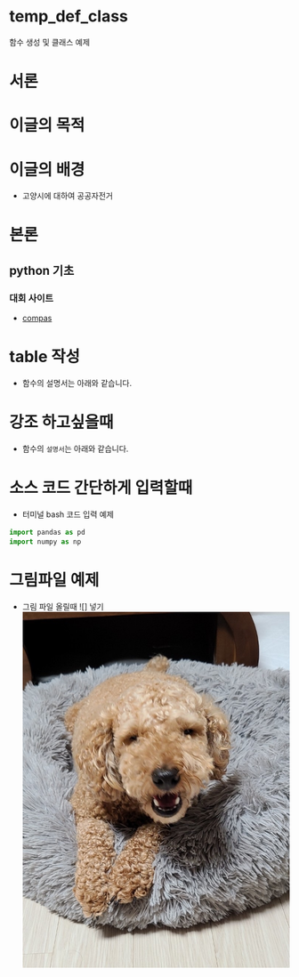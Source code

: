 # temp_def_class
함수 생성 및 클래스 예제 

# 서론


# 이글의 목적

# 이글의 배경
 - 고양시에 대하여 공공자전거 

# 본론


## python 기초


### 대회 사이트

- [compas](https://compas.lh.or.kr/)



# table 작성
- 함수의 설명서는 아래와 같습니다. 

# 강조 하고싶을때 
- 함수의  `설명서`는 아래와 같습니다. 

# 소스 코드 간단하게 입력할때 
- 터미널 bash 코드 입력 예제 
```python
import pandas as pd 
import numpy as np 

```


# 그림파일 예제
- 그림 파일 올릴때 ![] 넣기 
![](img/dog.jpg)



